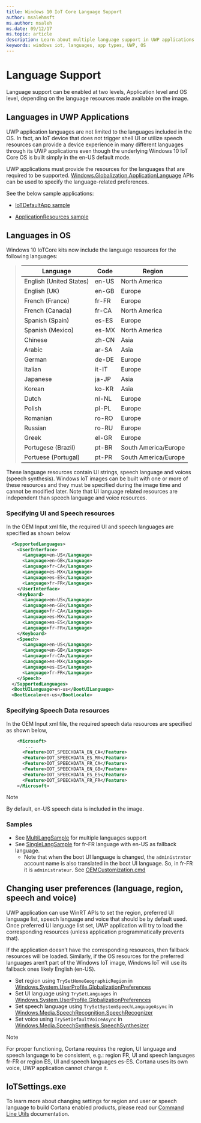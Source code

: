 ```yaml
---
title: Windows 10 IoT Core Language Support
author: msalehmsft
ms.author: msaleh
ms.date: 09/12/17
ms.topic: article
description: Learn about multiple language support in UWP applications and OS on IoT Core.
keywords: windows iot, languages, app types, UWP, OS
---
```


# Language Support

Language support can be enabled at two levels, Application level and OS level, depending on the language resources made available on the image.

## Languages in UWP Applications
UWP application languages are not limited to the languages included in the OS.  In fact, an IoT device that does not trigger shell UI or utilize speech resources can provide a device experience in many different languages through its UWP applications even though the underlying Windows 10 IoT Core OS is built simply in the en-US default mode. 

UWP applications must provide the resources for the languages that are required to be supported. [Windows.Globalization.ApplicationLanguage](https://docs.microsoft.com/uwp/api/windows.globalization.applicationlanguages) APIs can be used to specify the language-related preferences.

See the below sample applications:

* [IoTDefaultApp sample](https://developer.microsoft.com/en-us/windows/iot/samples/iotdefaultapp)

* [ApplicationResources sample](https://github.com/Microsoft/Windows-universal-samples/tree/master/Samples/ApplicationResources)


## Languages in OS

Windows 10 IoTCore kits now include the language resources for the following languages:

> | Language  | Code | Region |
> |-------------|-----|-----|
> | English (United States) | en-US | North America | 
> | English (UK) | en-GB | Europe |
> | French (France) | fr-FR | Europe |
> | French (Canada) | fr-CA | North America |
> | Spanish (Spain) | es-ES | Europe |
> | Spanish (Mexico) | es-MX | North America |
> | Chinese | zh-CN | Asia | 
> | Arabic | ar-SA | Asia |
> | German | de-DE | Europe |
> | Italian | it-IT | Europe | 
> | Japanese | ja-JP | Asia |
> | Korean | ko-KR | Asia |
> | Dutch | nl-NL | Europe |
> | Polish | pl-PL | Europe | 
> | Romanian | ro-RO | Europe |
> | Russian | ro-RU | Europe |
> | Greek | el-GR | Europe |
> | Portugese (Brazil) | pt-BR | South America/Europe |
> | Portuese (Portugal) | pt-PR | South America/Europe |

These language resources contain UI strings, speech language and voices (speech synthesis). Windows IoT images can be built with one or more of these resources and they must be specified during the image time and cannot be modified later. Note that UI language related resources are independent than speech language and voice resources.

### Specifying UI and Speech resources 
In the OEM Input xml file, the required UI and speech languages are specified as shown below

``` xml
  <SupportedLanguages>
    <UserInterface>
      <Language>en-US</Language>
      <Language>en-GB</Language> 
      <Language>fr-CA</Language> 
      <Language>es-MX</Language> 
      <Language>es-ES</Language> 
      <Language>fr-FR</Language>
    </UserInterface>
    <Keyboard>
      <Language>en-US</Language>
      <Language>en-GB</Language> 
      <Language>fr-CA</Language> 
      <Language>es-MX</Language> 
      <Language>es-ES</Language> 
      <Language>fr-FR</Language>
    </Keyboard>
    <Speech>
      <Language>en-US</Language>
      <Language>en-GB</Language> 
      <Language>fr-CA</Language> 
      <Language>es-MX</Language> 
      <Language>es-ES</Language> 
      <Language>fr-FR</Language>
    </Speech>
  </SupportedLanguages>
  <BootUILanguage>en-us</BootUILanguage>
  <BootLocale>en-us</BootLocale>
```


### Specifying Speech Data resources
In the OEM Input xml file, the required speech data resources are specified as shown below,

``` xml
    <Microsoft>
       ...
      <Feature>IOT_SPEECHDATA_EN_CA</Feature>
      <Feature>IOT_SPEECHDATA_ES_MX</Feature> 
      <Feature>IOT_SPEECHDATA_FR_CA</Feature> 
      <Feature>IOT_SPEECHDATA_EN_GB</Feature>
      <Feature>IOT_SPEECHDATA_ES_ES</Feature>  
      <Feature>IOT_SPEECHDATA_FR_FR</Feature> 
    </Microsoft>
```

> [!NOTE]
> By default, en-US speech data is included in the image.

### Samples
* See [MultiLangSample](https://github.com/ms-iot/iot-adk-addonkit/tree/master/Workspace/Source-arm/Products/MultiLangSample) for multiple languages support
* See [SingleLangSample](https://github.com/ms-iot/iot-adk-addonkit/tree/master/Workspace/Source-arm/Products/SingleLangSample) for fr-FR language with en-US as fallback language.
	* Note that when the boot UI language is changed, the `administrator` account name is also translated in the boot UI language. So, in fr-FR it is `administrateur`. See [OEMCustomization.cmd](https://github.com/ms-iot/iot-adk-addonkit/tree/master/Workspace/Source-arm/Products/SingleLangSample/oemcustomization.cmd)

## Changing user preferences (language, region, speech and voice)

UWP application can use WinRT APIs to set the region, preferred UI language list, speech language and voice that should be by default used. 
Once preferred UI language list set, UWP application will try to load the corresponding resources (unless application programmatically prevents that).
 
If the application doesn’t have the corresponding resources, then fallback resources will be loaded. Similarly, if the OS resources for the preferred languages aren’t part of the Windows IoT image, Windows IoT will use its fallback ones likely English (en-US).

* Set region using `TrySetHomeGeographicRegion` in [Windows.System.UserProfile.GlobalizationPreferences](https://docs.microsoft.com/uwp/api/windows.system.userprofile.globalizationpreferences)
* Set UI language using `TrySetLanguages` in [Windows.System.UserProfile.GlobalizationPreferences](https://docs.microsoft.com/uwp/api/windows.system.userprofile.globalizationpreferences)
* Set speech language using `TrySetSystemSpeechLanguageAsync` in [Windows.Media.SpeechRecognition.SpeechRecognizer](https://docs.microsoft.com/uwp/api/windows.media.speechrecognition.speechrecognizer)
* Set voice using `TrySetDefaultVoiceAsync` in [Windows.Media.SpeechSynthesis.SpeechSynthesizer](https://docs.microsoft.com/en-us/uwp/api/windows.media.speechsynthesis.speechsynthesizer)

> [!NOTE]
> For proper functioning, Cortana requires the region, UI language and speech language to be consistent, e.g.: region FR, UI and speech languages fr-FR or region ES, UI and speech languages es-ES. Cortana uses its own voice, UWP application cannot change it.

## IoTSettings.exe

To learn more about changing settings for region and user or speech language to build Cortana enabled products, please read our [Command Line Utils](../manage-your-device/CommandLineUtils.md) documentation.
